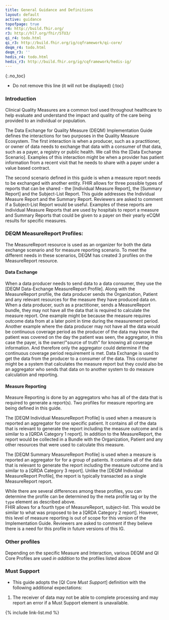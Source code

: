 ```yaml
---
title: General Guidance and Definitions
layout: default
active: guidance
topofpage: true
r4: http://build.fhir.org/
r3: http://hl7.org/fhir/STU3/
qi_r4: todo.html
qi_r3: http://build.fhir.org/ig/cqframework/qi-core/
deqm_r4: todo.html
deqm_r3: ''
hedis_r4: todo.html
hedis_r3: http://build.fhir.org/ig/cqframework/hedis-ig/
---
```



{:.no_toc}

<!-- TOC  the css styling for this is \pages\assets\css\project.css under 'markdown-toc'-->

* Do not remove this line (it will not be displayed)
{:toc}

### Introduction

Clinical Quality Measures are a common tool used throughout healthcare to help evaluate and understand the impact and quality of the care being provided to an individual or population.

The Data Exchange for Quality Measure (DEQM) Implementation Guide defines the interactions for two purposes in the Quality Measure Ecosystem.  The first interaction is when a producer, such as a practitioner, or owner of data needs to exchange that data with a consumer of that data, such as a payer, a registry or public health.  We call this the [Data Exchange Scenario]. Examples of this interaction might be when a provider has patient information from a recent visit that he needs to share with a payer under a value based contract.

The second scenario defined in this guide is when a measure report needs to be exchanged with another entity. FHIR allows for three possible types of reports that can be shared - the [Individual Measure Report], the [Summary Report] and the Subject-List Report.  This guide addresses the Individual Measure Report and the Summary Report.  Reviewers are asked to comment if a Subject-List Report would be useful.  Examples of these reports are Individual Measure Reports that are used by hospitals to report a measure and Summary Reports that could be given to a payer on their yearly eCQM results for specific measures.

### DEQM MeasureReport Profiles:

The MeasureReport resource is used as an organizer for both the data exchange scenario and for measure reporting scenario. To meet the different needs in these scenarios, DEQM has created 3 profiles on the MeasureReport resource.

#### Data Exchange

When a data producer needs to send data to a data consumer, they use the
[DEQM Data-Exchange MeasureReport Profile]. Along with the MeasureReport profile, the data producer sends the Organization, Patient and any relevant resources for the measure they have produced data on. When a data producer, such as a practitioner,  sends a MeasureReport bundle, they may not have all the data that is required to calculate the measure report. One example might be because the measure requires outcome data from at a later point in time during the measurement period. Another example where the data producer may not have all the data would be continuous coverage period as the producer of the data may know the patient was covered on the day the patient was seen, the aggregator, in this case the payer, is the owner/"source of truth" for knowing all coverage information.  And therefore only the aggregator could determine if the continuous coverage period requirement is met.  Data Exchange is used to get the data from the producer to a consumer of the data.  This consumer might be a system that calculates the measure report but they could also be an aggregator who sends that data on to another system to do measure calculation and reporting.

#### Measure Reporting

Measure Reporting is done by an aggregators who has all of the data that is required to generate a report(s). Two profiles for measure reporting are being defined in this guide.

The [DEQM Individual MeasureReport Profile] is used when a measure is reported an aggregator for one specific patient. It contains all of the data that is relevant to generate the report including the measure outcome and is similar to a [QRDA Category 1 report].  In addition to the MeasureReport, the report would be collected in a Bundle with the Organization, Patient and any other resources that were used to calculate this measure.

The [DEQM Summary MeasureReport Profile] is used when a measure is reported an aggregator for  for a group of patients. It contains all of the data that is relevant to generate the report including the measure outcome and is similar to a [QRDA Category 3 report].  Unlike the [DEQM Individual MeasureReport Profile], the report is typically transacted as a single MeasureReport report.

While there are several differences among these profiles, you can determine the profile can be determined by the meta profile tag or by the `type` element as described above.  
FHIR allows for a fourth type of MeasureReport, subject-list. This would be similar to what was proposed to be a [QRDA Category 2 report].  However, this level of measure reporting is out of scope for this version of the Implementation Guide. Reviewers are asked to comment if they believe there is a need for this profile in future versions of this IG.

### Other profiles

Depending on the specific Measure and Interaction, various DEQM and QI Core Profiles are used *in addition* to the profiles listed above

### Must Support

- This guide adopts the [QI Core *Must Support*] definition with the following additional expectations:

1.  The receiver of data may not be able to complete processing and may report an error if a Must Support element is unavailable.

{% include link-list.md %}
